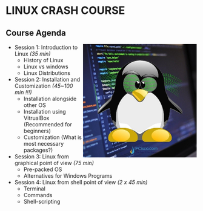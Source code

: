 # LINUX CRASH COURSE











## Course Agenda

<img style="float: right; width:300px;" src="./images/linuxlogo.jpg">

- Session 1: Introduction to Linux  *(35 min)*
  - History of Linux
  - Linux vs windows
  - Linux Distributions
- Session 2: Installation and Customization  *(45~100  min !!!)*
  - Installation alongside other OS
  - Installation using VitrualBox (Recommended for beginners)
  - Customization (What is most necessary packages?)
- Session 3: Linux from graphical point of view *(75 min)*
  - Pre-packed OS
  - Alternatives for Windows Programs
- Session 4: Linux from shell point of view *(2 x 45 min)*
  - Terminal
  - Commands
  - Shell-scripting

